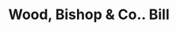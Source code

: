 ---
doi: 10.7916/D8VD89FH
date_other: '1880'
date_other_textual: 1880-1889
form: printed ephemera
genre:
- Invoices
name:
- Wood, Bishop & Co.
object_in_context_url: https://biggert.cul.columbia.edu/items/view/ave_biggert_00580
subject_hierarchical_geographic:
- Bangor, Maine, United States
subject_name:
- Wood, Bishop & Co.
title: Wood, Bishop & Co.. Bill
sort_title: Wood, Bishop & Co.. Bill
call_number: ave_biggert_00580
coordinates:
- 44.8,-68.8
pid: ave_biggert_00580
identifiers: ave_biggert_00580
permalink: /biggert/ave_biggert_00580/
layout: iiif-image-page
---